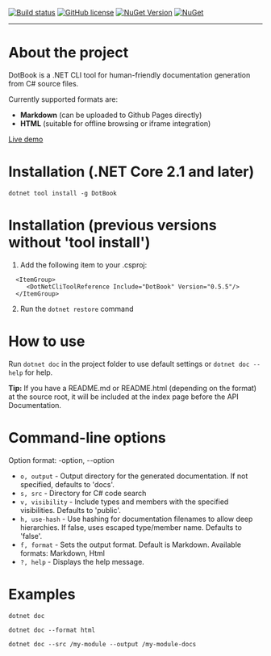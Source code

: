 [![Build status](https://ci.appveyor.com/api/projects/status/47l1253qq6m7h7iw/branch/master?svg=true)](https://ci.appveyor.com/project/RaZeR-RawByte/dotbook/branch/master) [![GitHub license](https://img.shields.io/github/license/RaZeR-RBI/dotbook.svg)](https://github.com/RaZeR-RBI/dotbook/blob/master/LICENSE) [![NuGet Version](https://img.shields.io/nuget/v/DotBook.svg)](https://www.nuget.org/packages/DotBook) [![NuGet](https://img.shields.io/nuget/dt/DotBook.svg)]()

---

# About the project
DotBook is a .NET CLI tool for human-friendly documentation generation from C# source files.

Currently supported formats are:
* **Markdown** (can be uploaded to Github Pages directly)
* **HTML** (suitable for offline browsing or iframe integration)

[Live demo](https://razer-rbi.github.io/diffstore)

# Installation (.NET Core 2.1 and later)
```
dotnet tool install -g DotBook
```

# Installation (previous versions without 'tool install')
1. Add the following item to your .csproj:
```
  <ItemGroup>
     <DotNetCliToolReference Include="DotBook" Version="0.5.5"/>
  </ItemGroup>
```

2. Run the ```dotnet restore``` command

# How to use
Run ```dotnet doc``` in the project folder to use default settings or ```dotnet doc --help``` for help.

**Tip:** If you have a README.md or README.html (depending on the format) at the source root, it will be included at the index page before the API Documentation.

# Command-line options
Option format: -option, --option
* ```o, output``` - Output directory for the generated documentation. If not specified, defaults to 'docs'.
* ```s, src``` - Directory for C# code search
* ```v, visibility``` - Include types and members with the specified visibilities. Defaults to 'public'.
* ```h, use-hash``` - Use hashing for documentation filenames to allow deep hierarchies. If false, uses escaped type/member name. Defaults to 'false'.
* ```f, format``` - Sets the output format. Default is Markdown. Available formats: Markdown, Html
* ```?, help``` - Displays the help message.

# Examples
```dotnet doc```

```dotnet doc --format html```

```dotnet doc --src /my-module --output /my-module-docs```

